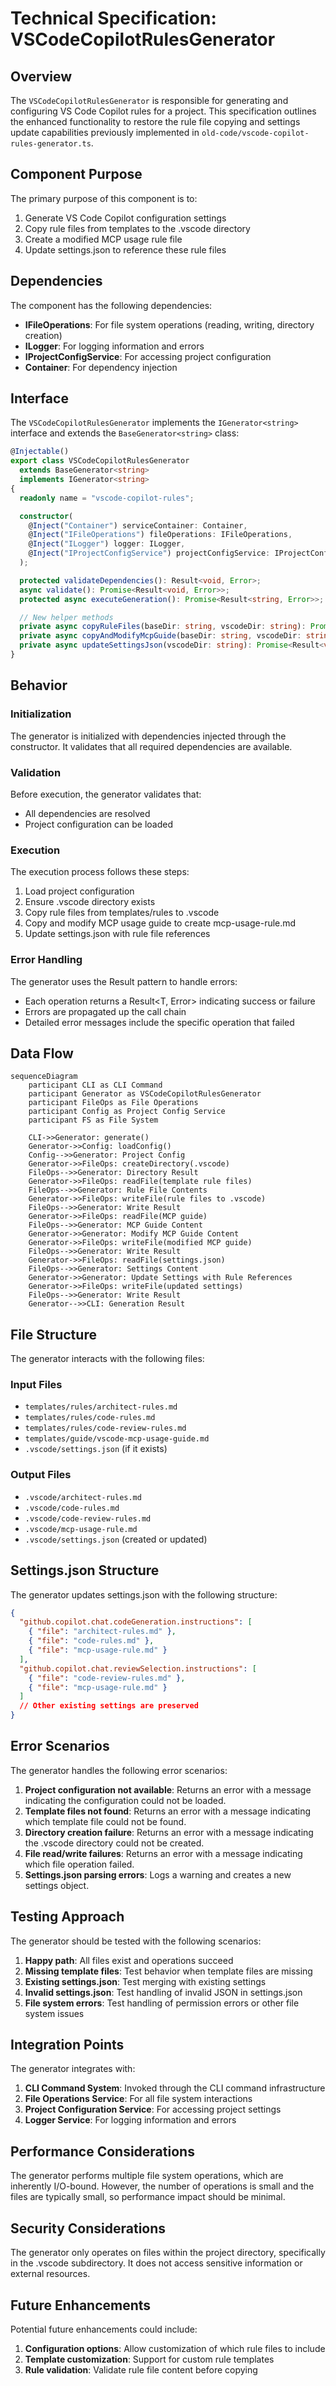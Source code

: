 # Technical Specification: VSCodeCopilotRulesGenerator

## Overview

The `VSCodeCopilotRulesGenerator` is responsible for generating and configuring VS Code Copilot rules for a project. This specification outlines the enhanced functionality to restore the rule file copying and settings update capabilities previously implemented in `old-code/vscode-copilot-rules-generator.ts`.

## Component Purpose

The primary purpose of this component is to:

1. Generate VS Code Copilot configuration settings
2. Copy rule files from templates to the .vscode directory
3. Create a modified MCP usage rule file
4. Update settings.json to reference these rule files

## Dependencies

The component has the following dependencies:

- **IFileOperations**: For file system operations (reading, writing, directory creation)
- **ILogger**: For logging information and errors
- **IProjectConfigService**: For accessing project configuration
- **Container**: For dependency injection

## Interface

The `VSCodeCopilotRulesGenerator` implements the `IGenerator<string>` interface and extends the `BaseGenerator<string>` class:

```typescript
@Injectable()
export class VSCodeCopilotRulesGenerator
  extends BaseGenerator<string>
  implements IGenerator<string>
{
  readonly name = "vscode-copilot-rules";

  constructor(
    @Inject("Container") serviceContainer: Container,
    @Inject("IFileOperations") fileOperations: IFileOperations,
    @Inject("ILogger") logger: ILogger,
    @Inject("IProjectConfigService") projectConfigService: IProjectConfigService
  );

  protected validateDependencies(): Result<void, Error>;
  async validate(): Promise<Result<void, Error>>;
  protected async executeGeneration(): Promise<Result<string, Error>>;

  // New helper methods
  private async copyRuleFiles(baseDir: string, vscodeDir: string): Promise<Result<void, Error>>;
  private async copyAndModifyMcpGuide(baseDir: string, vscodeDir: string): Promise<Result<void, Error>>;
  private async updateSettingsJson(vscodeDir: string): Promise<Result<void, Error>>;
}
```

## Behavior

### Initialization

The generator is initialized with dependencies injected through the constructor. It validates that all required dependencies are available.

### Validation

Before execution, the generator validates that:

- All dependencies are resolved
- Project configuration can be loaded

### Execution

The execution process follows these steps:

1. Load project configuration
2. Ensure .vscode directory exists
3. Copy rule files from templates/rules to .vscode
4. Copy and modify MCP usage guide to create mcp-usage-rule.md
5. Update settings.json with rule file references

### Error Handling

The generator uses the Result pattern to handle errors:

- Each operation returns a Result<T, Error> indicating success or failure
- Errors are propagated up the call chain
- Detailed error messages include the specific operation that failed

## Data Flow

```mermaid
sequenceDiagram
    participant CLI as CLI Command
    participant Generator as VSCodeCopilotRulesGenerator
    participant FileOps as File Operations
    participant Config as Project Config Service
    participant FS as File System

    CLI->>Generator: generate()
    Generator->>Config: loadConfig()
    Config-->>Generator: Project Config
    Generator->>FileOps: createDirectory(.vscode)
    FileOps-->>Generator: Directory Result
    Generator->>FileOps: readFile(template rule files)
    FileOps-->>Generator: Rule File Contents
    Generator->>FileOps: writeFile(rule files to .vscode)
    FileOps-->>Generator: Write Result
    Generator->>FileOps: readFile(MCP guide)
    FileOps-->>Generator: MCP Guide Content
    Generator->>Generator: Modify MCP Guide Content
    Generator->>FileOps: writeFile(modified MCP guide)
    FileOps-->>Generator: Write Result
    Generator->>FileOps: readFile(settings.json)
    FileOps-->>Generator: Settings Content
    Generator->>Generator: Update Settings with Rule References
    Generator->>FileOps: writeFile(updated settings)
    FileOps-->>Generator: Write Result
    Generator-->>CLI: Generation Result
```

## File Structure

The generator interacts with the following files:

### Input Files

- `templates/rules/architect-rules.md`
- `templates/rules/code-rules.md`
- `templates/rules/code-review-rules.md`
- `templates/guide/vscode-mcp-usage-guide.md`
- `.vscode/settings.json` (if it exists)

### Output Files

- `.vscode/architect-rules.md`
- `.vscode/code-rules.md`
- `.vscode/code-review-rules.md`
- `.vscode/mcp-usage-rule.md`
- `.vscode/settings.json` (created or updated)

## Settings.json Structure

The generator updates settings.json with the following structure:

```json
{
  "github.copilot.chat.codeGeneration.instructions": [
    { "file": "architect-rules.md" },
    { "file": "code-rules.md" },
    { "file": "mcp-usage-rule.md" }
  ],
  "github.copilot.chat.reviewSelection.instructions": [
    { "file": "code-review-rules.md" },
    { "file": "mcp-usage-rule.md" }
  ]
  // Other existing settings are preserved
}
```

## Error Scenarios

The generator handles the following error scenarios:

1. **Project configuration not available**: Returns an error with a message indicating the configuration could not be loaded.
2. **Template files not found**: Returns an error with a message indicating which template file could not be found.
3. **Directory creation failure**: Returns an error with a message indicating the .vscode directory could not be created.
4. **File read/write failures**: Returns an error with a message indicating which file operation failed.
5. **Settings.json parsing errors**: Logs a warning and creates a new settings object.

## Testing Approach

The generator should be tested with the following scenarios:

1. **Happy path**: All files exist and operations succeed
2. **Missing template files**: Test behavior when template files are missing
3. **Existing settings.json**: Test merging with existing settings
4. **Invalid settings.json**: Test handling of invalid JSON in settings.json
5. **File system errors**: Test handling of permission errors or other file system issues

## Integration Points

The generator integrates with:

1. **CLI Command System**: Invoked through the CLI command infrastructure
2. **File Operations Service**: For all file system interactions
3. **Project Configuration Service**: For accessing project settings
4. **Logger Service**: For logging information and errors

## Performance Considerations

The generator performs multiple file system operations, which are inherently I/O-bound. However, the number of operations is small and the files are typically small, so performance impact should be minimal.

## Security Considerations

The generator only operates on files within the project directory, specifically in the .vscode subdirectory. It does not access sensitive information or external resources.

## Future Enhancements

Potential future enhancements could include:

1. **Configuration options**: Allow customization of which rule files to include
2. **Template customization**: Support for custom rule templates
3. **Rule validation**: Validate rule file content before copying
